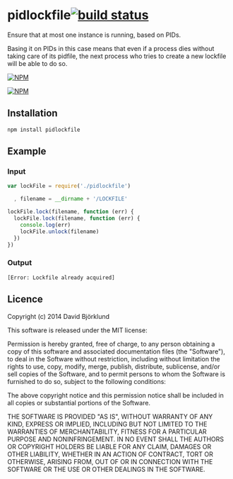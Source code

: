 # pidlockfile[![build status](https://secure.travis-ci.org/kesla/pidlockfile.svg)](http://travis-ci.org/kesla/pidlockfile)

Ensure that at most one instance is running, based on PIDs.

Basing it on PIDs in this case means that even if a process dies without taking care of its pidfile, the next process who tries to create a new lockfile will be able to do so.

[![NPM](https://nodei.co/npm/pidlockfile.png?downloads&stars)](https://nodei.co/npm/pidlockfile/)

[![NPM](https://nodei.co/npm-dl/pidlockfile.png)](https://nodei.co/npm/pidlockfile/)

## Installation

```
npm install pidlockfile
```

## Example

### Input

```javascript
var lockFile = require('./pidlockfile')

  , filename = __dirname + '/LOCKFILE'

lockFile.lock(filename, function (err) {
  lockFile.lock(filename, function (err) {
    console.log(err)
    lockFile.unlock(filename)
  })
})
```

### Output

```
[Error: Lockfile already acquired]
```

## Licence

Copyright (c) 2014 David Björklund

This software is released under the MIT license:

Permission is hereby granted, free of charge, to any person obtaining a copy
of this software and associated documentation files (the "Software"), to deal
in the Software without restriction, including without limitation the rights
to use, copy, modify, merge, publish, distribute, sublicense, and/or sell
copies of the Software, and to permit persons to whom the Software is
furnished to do so, subject to the following conditions:

The above copyright notice and this permission notice shall be included in
all copies or substantial portions of the Software.

THE SOFTWARE IS PROVIDED "AS IS", WITHOUT WARRANTY OF ANY KIND, EXPRESS OR
IMPLIED, INCLUDING BUT NOT LIMITED TO THE WARRANTIES OF MERCHANTABILITY,
FITNESS FOR A PARTICULAR PURPOSE AND NONINFRINGEMENT. IN NO EVENT SHALL THE
AUTHORS OR COPYRIGHT HOLDERS BE LIABLE FOR ANY CLAIM, DAMAGES OR OTHER
LIABILITY, WHETHER IN AN ACTION OF CONTRACT, TORT OR OTHERWISE, ARISING FROM,
OUT OF OR IN CONNECTION WITH THE SOFTWARE OR THE USE OR OTHER DEALINGS IN
THE SOFTWARE.

